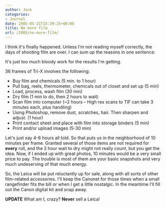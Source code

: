 ```yaml
---
author: Jack
categories:
- Journal
date: 2005-05-21T15:39:25+00:00
title: No more film
url: /2005/no-more-film/
---
```


I think it's finally happened. Unless I'm not reading myself correctly, the days of shooting film are over. I can sum up the reasons in one sentence:

It's just too much bloody work for the results I'm getting.

36 frames of Tri-X involves the following:

* Buy film and chemicals (5 min. to 1 hour)
* Pull bag, reels, thermometer, chemicals out of closet and set up (5 min)
* Load, process, wash film (30 min)
* Dry film (1 min to do, then 2 hours to wait)
* Scan film into computer (~2 hours &#8211; High res scans to TIF can take 3 minutes each, plus handling)
* Using Photoshop, remove dust, scratches, hair. Then sharpen and adjust. (1 hour)
* Print contact sheet and place with film into storage binders (5 min)
* Print and/or upload images (5-30 min)

Let's just say 4-6 hours all told. So that puts us in the neighborhood of 10 minutes per frame. Granted several of those items are not required for **every** roll, and the 2 hour wait to dry might not really count, but you get the idea. Now, if I ended up with great photos, 10 minutes would be a very small price to pay. The trouble is most of them are your basic snapshots and very much undeserving of that much energy.

So, the Leica will be put reluctantly up for sale, along with all sorts of other film-related accessories. I'll keep the Canonet for those times when a small rangefinder fits the bill or when I get a little nostalgic. In the meantime I'll fill out the Canon digital kit and snap away.

**UPDATE** What am I, crazy? **Never** sell a Leica!